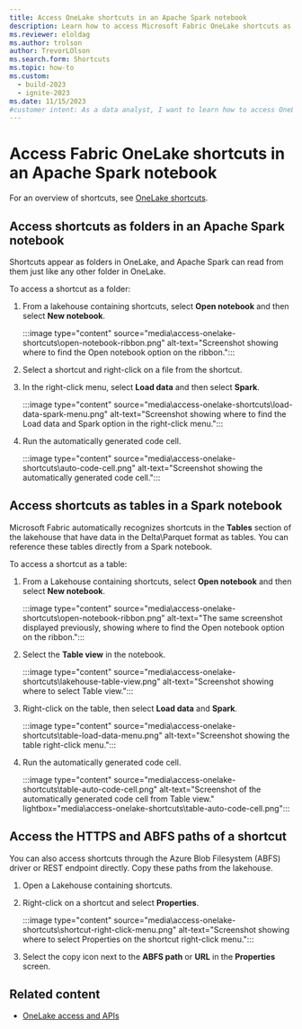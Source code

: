 ```yaml
---
title: Access OneLake shortcuts in an Apache Spark notebook
description: Learn how to access Microsoft Fabric OneLake shortcuts as folders and as tables in an Apache Spark notebook.
ms.reviewer: eloldag
ms.author: trolson
author: TrevorLOlson
ms.search.form: Shortcuts
ms.topic: how-to
ms.custom:
  - build-2023
  - ignite-2023
ms.date: 11/15/2023
#customer intent: As a data analyst, I want to learn how to access OneLake shortcuts in an Apache Spark notebook so that I can easily read data from shortcuts and use them in my Spark analysis.
---
```


# Access Fabric OneLake shortcuts in an Apache Spark notebook

For an overview of shortcuts, see [OneLake shortcuts](onelake-shortcuts.md).

## Access shortcuts as folders in an Apache Spark notebook

Shortcuts appear as folders in OneLake, and Apache Spark can read from them just like any other folder in OneLake.

To access a shortcut as a folder:

1. From a lakehouse containing shortcuts, select **Open notebook** and then select **New notebook**.

   :::image type="content" source="media\access-onelake-shortcuts\open-notebook-ribbon.png" alt-text="Screenshot showing where to find the Open notebook option on the ribbon.":::

1. Select a shortcut and right-click on a file from the shortcut.

1. In the right-click menu, select **Load data** and then select **Spark**.

   :::image type="content" source="media\access-onelake-shortcuts\load-data-spark-menu.png" alt-text="Screenshot showing where to find the Load data and Spark option in the right-click menu.":::

1. Run the automatically generated code cell.

   :::image type="content" source="media\access-onelake-shortcuts\auto-code-cell.png" alt-text="Screenshot showing the automatically generated code cell.":::

## Access shortcuts as tables in a Spark notebook

Microsoft Fabric automatically recognizes shortcuts in the **Tables** section of the lakehouse that have data in the Delta\Parquet format as tables. You can reference these tables directly from a Spark notebook.

To access a shortcut as a table:

1. From a Lakehouse containing shortcuts, select **Open notebook** and then select **New notebook**.

   :::image type="content" source="media\access-onelake-shortcuts\open-notebook-ribbon.png" alt-text="The same screenshot displayed previously, showing where to find the Open notebook option on the ribbon.":::

1. Select the **Table view** in the notebook.

   :::image type="content" source="media\access-onelake-shortcuts\lakehouse-table-view.png" alt-text="Screenshot showing where to select Table view.":::

1. Right-click on the table, then select **Load data** and **Spark**.

   :::image type="content" source="media\access-onelake-shortcuts\table-load-data-menu.png" alt-text="Screenshot showing the table right-click menu.":::

1. Run the automatically generated code cell.

   :::image type="content" source="media\access-onelake-shortcuts\table-auto-code-cell.png" alt-text="Screenshot of the automatically generated code cell from Table view." lightbox="media\access-onelake-shortcuts\table-auto-code-cell.png":::

## Access the HTTPS and ABFS paths of a shortcut

You can also access shortcuts through the Azure Blob Filesystem (ABFS) driver or REST endpoint directly. Copy these paths from the lakehouse.

1. Open a Lakehouse containing shortcuts.

1. Right-click on a shortcut and select **Properties**.

   :::image type="content" source="media\access-onelake-shortcuts\shortcut-right-click-menu.png" alt-text="Screenshot showing where to select Properties on the shortcut right-click menu.":::

1. Select the copy icon next to the **ABFS path** or **URL** in the **Properties** screen.

## Related content

- [OneLake access and APIs](onelake-access-api.md)
